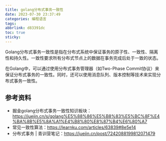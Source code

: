 ```yaml
---
title: golang分布式事务一致性
date: 2023-07-30 23:37:49
categories: 编程语言
tags:
abbrlink: d83391dc
toc: true
sticky:
---
```


Golang分布式事务一致性是指在分布式系统中保证事务的原子性、一致性、隔离性和持久性。一致性要求所有分布式节点上的数据在事务完成后处于一致的状态。

在Golang中，可以通过使用分布式事务管理器（如Two-Phase Commit协议）来保证分布式事务的一致性。同时，还可以使用消息队列、版本控制等技术来实现分布式事务一致性。

<!-- more -->

## 参考资料

- 掘金golang分布式事务一致性知识板块：https://juejin.cn/s/golang%E5%88%86%E5%B8%83%E5%BC%8F%E4%BA%8B%E5%8A%A1%E4%B8%80%E8%87%B4%E6%80%A7
- 常见一致性算法：https://learnku.com/articles/63839#8e5e14
- 分布式事务 | 青训营笔记：https://juejin.cn/post/7242088199812071479
